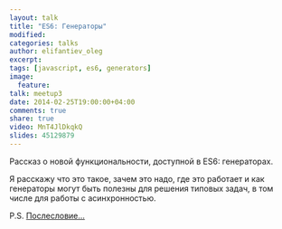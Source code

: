 ```yaml
---
layout: talk
title: "ES6: Генераторы"
modified:
categories: talks
author: elifantiev_oleg
excerpt:
tags: [javascript, es6, generators]
image:
  feature:
talk: meetup3
date: 2014-02-25T19:00:00+04:00
comments: true
share: true
video: MnT4JlDkqkQ
slides: 45129879
---
```


Рассказ о новой функциональности, доступной в ES6: генераторах. 

Я расскажу что это такое, зачем это надо, где это работает 
и как генераторы могут быть полезны для решения типовых задач,
в том числе для работы с асинхронностью.

P.S. [Послесловие...][follow-up]

[follow-up]: /blog/generators-follow-up/